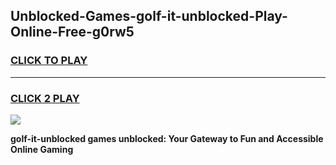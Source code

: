 
## Unblocked-Games-golf-it-unblocked-Play-Online-Free-g0rw5
<h3>
<a href="https://premium76.site?title=golf-it-unblocked&ref=26A">CLICK TO PLAY</a></h3>
<hr>

<h3>
<a href="https://premium76.site?title=golf-it-unblocked&ref=26A">CLICK 2 PLAY</a>
  
</h3>

<a href="https://premium76.site?title=golf-it-unblocked&ref=26A"><img src="https://clearcache.store/games.png"></a>


**golf-it-unblocked games unblocked: Your Gateway to Fun and Accessible Online Gaming**
